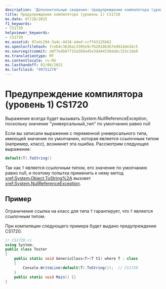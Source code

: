 ```yaml
---
description: 'Дополнительные сведения: предупреждение компилятора (уровень 1) CS1720'
title: Предупреждение компилятора (уровень 1) CS1720
ms.date: 07/20/2015
f1_keywords:
- CS1720
helpviewer_keywords:
- CS1720
ms.assetid: 97adc294-3a4c-4418-a4ed-ccff43125b62
ms.openlocfilehash: fceb4c3636ac3305e9cfb2010b3b7ed924de34c5
ms.sourcegitcommit: ddf7edb67715a5b9a45e3dd44536dabc153c1de0
ms.translationtype: MT
ms.contentlocale: ru-RU
ms.lasthandoff: 02/06/2021
ms.locfileid: "99751278"
---
```

# <a name="compiler-warning-level-1-cs1720"></a>Предупреждение компилятора (уровень 1) CS1720

Выражение всегда будет вызывать System.NullReferenceException, поскольку значение "универсальный_тип" по умолчанию равно null  
  
 Если вы записали выражение с переменной универсального типа, имеющей значение по умолчанию, которая является ссылочным типом (например, класс), возникнет эта ошибка. Рассмотрим следующее выражение:  
  
```csharp  
default(T).ToString()  
```  
  
 Так как `T` является ссылочным типом, его значение по умолчанию равно null, и поэтому попытка применить к нему метод <xref:System.Object.ToString%2A> вызовет <xref:System.NullReferenceException>.  
  
## <a name="example"></a>Пример  

 Ограничение ссылки на класс для типа `T` гарантирует, что `T` является ссылочным типом.  
  
 При компиляции следующего примера будет выдано предупреждение CS1720.  
  
```csharp  
// CS1720.cs  
using System;  
public class Tester
{  
    public static void GenericClass<T>(T t1) where T : class
    {  
        Console.WriteLine(default(T).ToString());  // CS1720  
    }  
    public static void Main() {}  
}  
```
